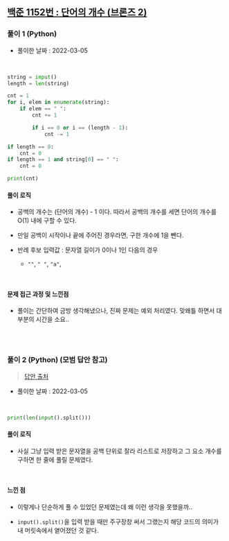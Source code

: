 ## <a href="https://www.acmicpc.net/problem/1152">백준 1152번 : 단어의 개수 (브론즈 2)</a>

### 풀이 1 (Python)

- 풀이한 날짜 : 2022-03-05

<br/>

```python
string = input()
length = len(string)

cnt = 1
for i, elem in enumerate(string):
    if elem == " ":
        cnt += 1

        if i == 0 or i == (length - 1):
            cnt -= 1

if length == 0:
    cnt = 0
if length == 1 and string[0] == " ":
    cnt = 0

print(cnt)
```

#### 풀이 로직

- 공백의 개수는 (단어의 개수) - 1 이다. 따라서 공백의 개수를 세면 단어의 개수를 O(1) 내에 구할 수 있다.

- 만일 공백이 시작이나 끝에 주어진 경우라면, 구한 개수에 1을 뺀다.

- 반례 후보 입력값 : 문자열 길이가 0이나 1인 다음의 경우

  - <code>""</code>, <code>" "</code>, <code>"a"</code>,

<br/>

#### 문제 접근 과정 및 느낀점

- 풀이는 간단하여 금방 생각해냈으나, 진짜 문제는 예외 처리였다. 맞왜틀 하면서 대부분의 시간을 소요..

<br/><br/>

### 풀이 2 (Python) (모범 답안 참고)

> <a href="https://wook-2124.tistory.com/223">답안 출처</a>

- 풀이한 날짜 : 2022-03-05

<br/>

```python
print(len(input().split()))
```

#### 풀이 로직

- 사실 그냥 입력 받은 문자열을 공백 단위로 잘라 리스트로 저장하고 그 요소 개수를 구하면 한 줄에 풀릴 문제였다.

<br/>

#### 느낀 점

- 이렇게나 단순하게 풀 수 있었던 문제였는데 왜 이런 생각을 못했을까..

- <code>input().split()</code>을 입력 받을 때만 주구장창 써서 그랬는지 해당 코드의 의미가 내 머릿속에서 옅어졌던 것 같다.
